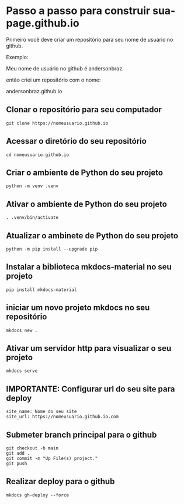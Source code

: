 # Passo a passo para construir sua-page.github.io

Primeiro você deve criar um repositório para seu nome de usuário no github.

Exemplo:

Meu nome de usuário no github é andersonbraz.

então criei um repositório com o nome:

andersonbraz.github.io


## Clonar o repositório para seu computador

```shell
git clone https://nomeusuario.github.io
```

## Acessar o diretório do seu repositório

```shell
cd nomeusuario.github.io
```

## Criar o ambiente de Python do seu projeto

```shell
python -m venv .venv
```

## Ativar o ambiente de Python do seu projeto

```shell
. .venv/bin/activate
```

## Atualizar o ambinete de Python do seu projeto

```shell
python -m pip install --upgrade pip
```

## Instalar a biblioteca mkdocs-material no seu projeto

```shell
pip install mkdocs-material
```

## iniciar um novo projeto mkdocs no seu repositório

```shell
mkdocs new .
```

## Ativar um servidor http para visualizar o seu projeto 

```shell
mkdocs serve
```

## IMPORTANTE: Configurar url do seu site para deploy

```shell
site_name: Nome do seu site
site_url: https://nomeusuario.github.io.com
```

## Submeter branch principal para o github

```shell
git checkout -b main
git add .
git commit -m "Up File(s) project."
git push
```

## Realizar deploy para o github

```shell
mkdocs gh-deploy --force
```